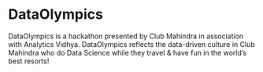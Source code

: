 # DataOlympics
DataOlympics is a hackathon presented by Club Mahindra in association with Analytics Vidhya. DataOlympics reflects the data-driven culture in Club Mahindra who do Data Science while they travel &amp; have fun in the world’s best resorts!
